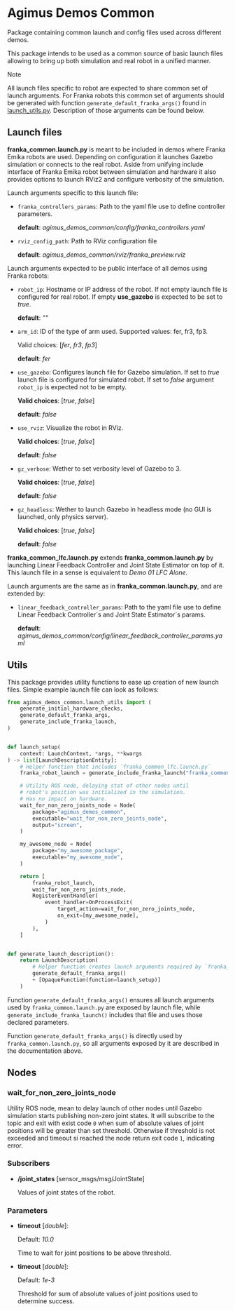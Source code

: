 # Agimus Demos Common

Package containing common launch and config files used across different demos.

This package intends to be used as a common source of basic launch files allowing to bring up both simulation and real robot in a unified manner.

> [!NOTE]
> All launch files specific to robot are expected to share common set of launch arguments. For Franka robots this common set of arguments should be generated with function `generate_default_franka_args()` found in [launch_utils.py](agimus_demos_common/launch_utils.py). Description of those arguments can be found below.

## Launch files

**franka_common.launch.py** is meant to be included in demos where Franka Emika robots are used. Depending on configuration it launches Gazebo simulation or connects to the real robot. Aside from unifying include interface of Franka Emika robot between simulation and hardware it also provides options to launch RViz2 and configure verbosity of the simulation.

Launch arguments specific to this launch file:
- `franka_controllers_params`: Path to the yaml file use to define controller parameters.

    **default**: *agimus_demos_common/config/franka_controllers.yaml*

- `rviz_config_path`: Path to RViz configuration file

    **default**: *agimus_demos_common/rviz/franka_preview.rviz*

Launch arguments expected to be public interface of all demos using Franka robots:

- `robot_ip`: Hostname or IP address of the robot. If not empty launch file is configured for real robot. If empty **use_gazebo** is expected to be set to *true*.

    **default**: *""*

- `arm_id`: ID of the type of arm used. Supported values: fer, fr3, fp3.

    Valid choices: [*fer*, *fr3*, *fp3*]

    **default**: *fer*

- `use_gazebo`: Configures launch file for Gazebo simulation. If set to *true* launch file is configured for simulated robot. If set to *false* argument `robot_ip` is expected not to be empty.

    **Valid choices**: [*true*, *false*]

    **default**: *false*

- `use_rviz`: Visualize the robot in RViz.

    **Valid choices**: [*true*, *false*]

    **default**: *false*

- `gz_verbose`: Wether to set verbosity level of Gazebo to 3.

    **Valid choices**: [*true*, *false*]

    **default**: *false*

- `gz_headless`: Wether to launch Gazebo in headless mode (no GUI is launched, only physics server).

    **Valid choices**: [*true*, *false*]

    **default**: *false*

**franka_common_lfc.launch.py** extends **franka_common.launch.py** by launching Linear Feedback Controller and Joint State Estimator on top of it. This launch file in a sense is equivalent to *Demo 01 LFC Alone*.

Launch arguments are the same as in **franka_common.launch.py**, and are extended by:

- `linear_feedback_controller_params`: Path to the yaml file use to define Linear Feedback Controller\`s and Joint State Estimator\`s params.

    **default**: *agimus_demos_common/config/linear_feedback_controller_params.yaml*


## Utils

This package provides utility functions to ease up creation of new launch files. Simple example launch file can look as follows:

```python
from agimus_demos_common.launch_utils import (
    generate_initial_hardware_checks,
    generate_default_franka_args,
    generate_include_franka_launch,
)


def launch_setup(
    context: LaunchContext, *args, **kwargs
) -> list[LaunchDescriptionEntity]:
    # Helper function that includes `franka_common_lfc.launch.py`
    franka_robot_launch = generate_include_franka_launch("franka_common_lfc.launch.py")

    # Utility ROS node, delaying stat of other nodes until
    # robot's position was initialized in the simulation.
    # Has no impact on hardware.
    wait_for_non_zero_joints_node = Node(
        package="agimus_demos_common",
        executable="wait_for_non_zero_joints_node",
        output="screen",
    )

    my_awesome_node = Node(
        package="my_awesome_package",
        executable="my_awesome_node",
    )

    return [
        franka_robot_launch,
        wait_for_non_zero_joints_node,
        RegisterEventHandler(
            event_handler=OnProcessExit(
                target_action=wait_for_non_zero_joints_node,
                on_exit=[my_awesome_node],
            )
        ),
    ]


def generate_launch_description():
    return LaunchDescription(
        # Helper function creates launch arguments required by `franka_common.launch.py`
        generate_default_franka_args()
        + [OpaqueFunction(function=launch_setup)]
    )
```

Function `generate_default_franka_args()` ensures all launch arguments used by `franka_common.launch.py` are exposed by launch file, while `generate_include_franka_launch()` includes that file and uses those declared parameters.

Function `generate_default_franka_args()` is directly used by `franka_common.launch.py`, so all arguments exposed by it are described in the documentation above.

## Nodes

### wait_for_non_zero_joints_node

Utility ROS node, mean to delay launch of other nodes until Gazebo simulation starts publishing non-zero joint states. It will subscribe to the topic and exit with exist code `0` when sum of absolute values of joint positions will be greater than set threshold. Otherwise if threshold is not exceeded and timeout si reached the node return exit code `1`, indicating error.

### Subscribers

- **/joint_states** [sensor_msgs/msg/JointState]

    Values of joint states of the robot.

### Parameters

- **timeout** [*double*]:

    Default: *10.0*

    Time to wait for joint positions to be above threshold.

- **timeout** [*double*]:

    Default: *1e-3*

    Threshold for sum of absolute values of joint positions used to determine success.
